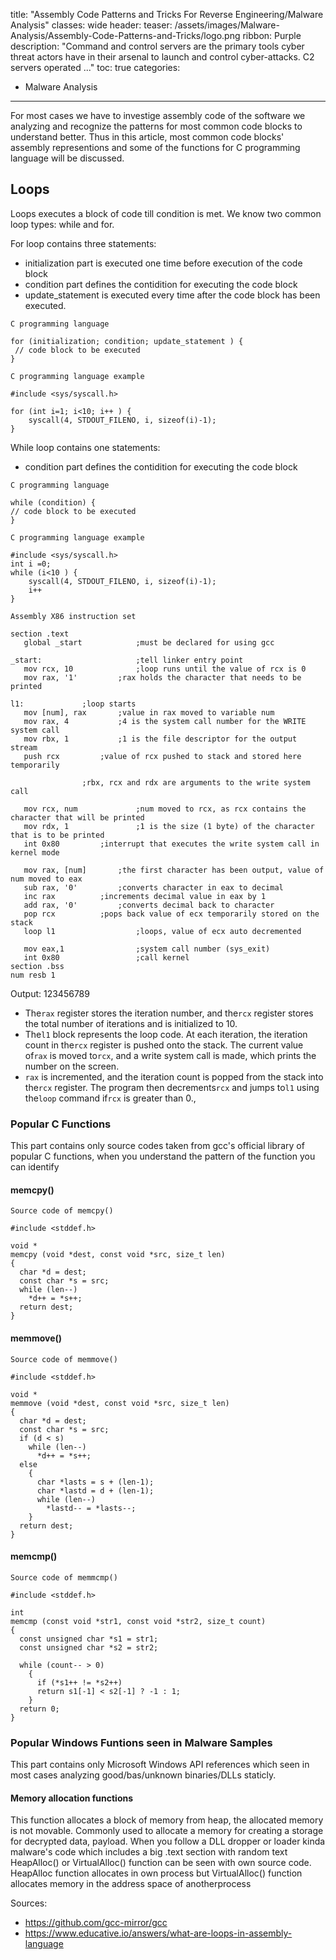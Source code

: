 title: "Assembly Code Patterns and Tricks For Reverse Engineering/Malware Analysis"
classes: wide
header:
teaser: /assets/images/Malware-Analysis/Assembly-Code-Patterns-and-Tricks/logo.png
ribbon: Purple
description: "Command and control servers are the primary tools cyber threat actors have in their arsenal to launch and control cyber-attacks. C2 servers operated ..."
toc: true
categories:

- Malware Analysis

---

For most cases we have to investige assembly code of the software we analyzing and recognize the patterns for most common code blocks to understand better. Thus in this article, most common code blocks' assembly representions and some of the functions for C programming language will be discussed.

## Loops

Loops executes a block of code till condition is met. We know two common loop types: while and for.

For loop contains three statements:

- initialization part is executed one time before execution of the code block
- condition part defines the contidition for executing the code block
- update_statement is executed every time after the code block has been executed.

```
C programming language

for (initialization; condition; update_statement ) {
 // code block to be executed
}
```

```
C programming language example

#include <sys/syscall.h>

for (int i=1; i<10; i++ ) {
    syscall(4, STDOUT_FILENO, i, sizeof(i)-1);
}
```

While loop contains one statements:

- condition part defines the contidition for executing the code block

```
C programming language

while (condition) {
// code block to be executed
}
```

```
C programming language example

#include <sys/syscall.h>
int i =0;
while (i<10 ) {
    syscall(4, STDOUT_FILENO, i, sizeof(i)-1);
    i++
}
```

```
Assembly X86 instruction set

section	.text
   global _start            ;must be declared for using gcc

_start:	                    ;tell linker entry point
   mov rcx, 10              ;loop runs until the value of rcx is 0
   mov rax, '1'		    ;rax holds the character that needs to be printed

l1:			    ;loop starts
   mov [num], rax	    ;value in rax moved to variable num
   mov rax, 4		    ;4 is the system call number for the WRITE system call
   mov rbx, 1		    ;1 is the file descriptor for the output stream
   push rcx		    ;value of rcx pushed to stack and stored here temporarily

			    ;rbx, rcx and rdx are arguments to the write system call

   mov rcx, num             ;num moved to rcx, as rcx contains the character that will be printed
   mov rdx, 1       	    ;1 is the size (1 byte) of the character that is to be printed
   int 0x80		    ;interrupt that executes the write system call in kernel mode

   mov rax, [num]	    ;the first character has been output, value of num moved to eax
   sub rax, '0'		    ;converts character in eax to decimal
   inc rax		    ;increments decimal value in eax by 1
   add rax, '0'		    ;converts decimal back to character
   pop rcx		    ;pops back value of ecx temporarily stored on the stack
   loop l1                  ;loops, value of ecx auto decremented

   mov eax,1                ;system call number (sys_exit)
   int 0x80                 ;call kernel
section	.bss
num resb 1
```

Output: 123456789

* The`rax` register stores the iteration number, and the`rcx` register stores the total number of iterations and is initialized to 10.
* The`l1` block represents the loop code. At each iteration, the iteration count in the`rcx` register is pushed onto the stack. The current value of`rax` is moved to`rcx`, and a write system call is made, which prints the number on the screen.
* `rax` is incremented, and the iteration count is popped from the stack into the`rcx` register. The program then decrements`rcx` and jumps to`l1` using the`loop` command if`rcx` is greater than 0.,

### Popular C Functions

This part contains only source codes taken from gcc's official library of popular C functions, when you understand the pattern of the function you can identify

#### memcpy()

```
Source code of memcpy()

#include <stddef.h>

void *
memcpy (void *dest, const void *src, size_t len)
{
  char *d = dest;
  const char *s = src;
  while (len--)
    *d++ = *s++;
  return dest;
}
```
#### memmove()

```
Source code of memmove()

#include <stddef.h>

void *
memmove (void *dest, const void *src, size_t len)
{
  char *d = dest;
  const char *s = src;
  if (d < s)
    while (len--)
      *d++ = *s++;
  else
    {
      char *lasts = s + (len-1);
      char *lastd = d + (len-1);
      while (len--)
        *lastd-- = *lasts--;
    }
  return dest;
}
```
#### memcmp()

```
Source code of memmcmp()

#include <stddef.h>

int
memcmp (const void *str1, const void *str2, size_t count)
{
  const unsigned char *s1 = str1;
  const unsigned char *s2 = str2;

  while (count-- > 0)
    {
      if (*s1++ != *s2++)
	  return s1[-1] < s2[-1] ? -1 : 1;
    }
  return 0;
}
```
### Popular Windows Funtions seen in Malware Samples

This part contains only Microsoft Windows API references which seen in most cases analyzing good/bas/unknown binaries/DLLs staticly.

#### Memory allocation functions

This function allocates a block of memory from heap, the allocated memory is not movable. Commonly used to allocate a memory for creating a storage for decrypted data, payload. When you follow a DLL dropper or loader kinda malware's code which includes a big .text section with random text HeapAlloc() or VirtualAlloc() function can be seen with own source code. HeapAlloc function allocates in own process but VirtualAlloc() function allocates memory in the address space of anotherprocess

Sources:
- https://github.com/gcc-mirror/gcc
- https://www.educative.io/answers/what-are-loops-in-assembly-language

